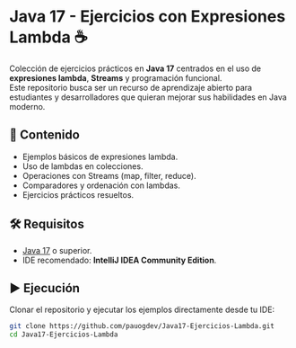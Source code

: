 # Java 17 - Ejercicios con Expresiones Lambda ☕️

Colección de ejercicios prácticos en **Java 17** centrados en el uso de **expresiones lambda**, **Streams** y programación funcional.  
Este repositorio busca ser un recurso de aprendizaje abierto para estudiantes y desarrolladores que quieran mejorar sus habilidades en Java moderno.

## 🚀 Contenido
- Ejemplos básicos de expresiones lambda.
- Uso de lambdas en colecciones.
- Operaciones con Streams (map, filter, reduce).
- Comparadores y ordenación con lambdas.
- Ejercicios prácticos resueltos.

## 🛠️ Requisitos
- [Java 17](https://adoptium.net/) o superior.
- IDE recomendado: **IntelliJ IDEA Community Edition**.

## ▶️ Ejecución
Clonar el repositorio y ejecutar los ejemplos directamente desde tu IDE:

```bash
git clone https://github.com/pauogdev/Java17-Ejercicios-Lambda.git
cd Java17-Ejercicios-Lambda
